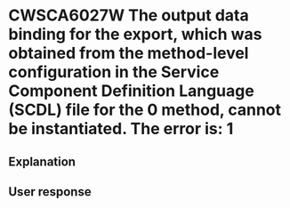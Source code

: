 # CWSCA6027W The output data binding for the export, which was obtained from the method-level configuration in the Service Component Definition Language (SCDL) file for the 0 method, cannot be instantiated. The error is: 1

## Explanation

## User response